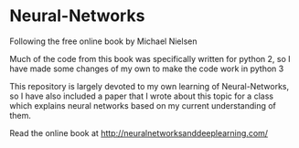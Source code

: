 # Neural-Networks
Following the free online book by Michael Nielsen

Much of the code from this book was specifically written for python 2, so I have made some changes of my own to make the code work in python 3

This repository is largely devoted to my own learning of Neural-Networks, so I have also included a paper that I wrote about this topic for a class which explains neural networks based on my current understanding of them.

Read the online book at http://neuralnetworksanddeeplearning.com/
